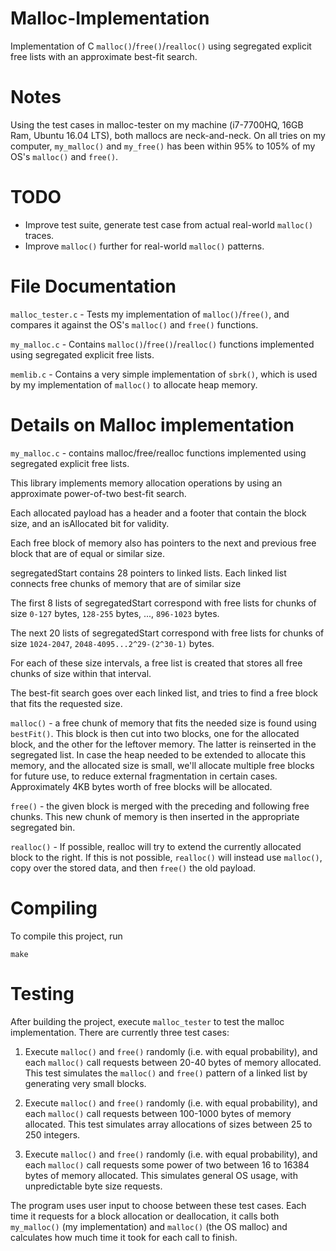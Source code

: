 # Malloc-Implementation
Implementation of C `malloc()`/`free()`/`realloc()` using segregated explicit free lists with an approximate best-fit search.

# Notes

Using the test cases in malloc-tester on my machine (i7-7700HQ, 16GB Ram, Ubuntu 16.04 LTS), both
mallocs are neck-and-neck. On all tries on my computer, `my_malloc()` and `my_free()` has been within 95% to 105% of my
OS's `malloc()` and `free()`.

# TODO

- Improve test suite, generate test case from actual real-world `malloc()` traces.
- Improve `malloc()` further for real-world `malloc()` patterns.

# File Documentation

`malloc_tester.c` - Tests my implementation of `malloc()`/`free()`, and compares it against the OS's `malloc()` and `free()` functions.

`my_malloc.c` - Contains `malloc()`/`free()`/`realloc()` functions implemented using segregated explicit free lists.

`memlib.c` - Contains a very simple implementation of `sbrk()`, which is used by my implementation of `malloc()` to allocate heap memory.

# Details on Malloc implementation
`my_malloc.c` - contains malloc/free/realloc functions implemented using segregated explicit free lists.

This library implements memory allocation operations by using an approximate power-of-two best-fit
search.

Each allocated payload has a header and a footer that contain the block size, and an isAllocated bit
for validity.

Each free block of memory also has pointers to the next and previous free block that are of equal or
similar size.

segregatedStart contains 28 pointers to linked lists. Each linked list connects free chunks of
memory that are of similar size

The first 8 lists of segregatedStart correspond with free lists for chunks of size `0-127` bytes,
`128-255` bytes, ..., `896-1023` bytes.

The next  20 lists of segregatedStart correspond with free lists for chunks of size `1024-2047`,
`2048-4095...2^29-(2^30-1)` bytes.

For each of these size intervals, a free list is created that stores all free chunks of size within
that interval.

The best-fit search goes over each linked list, and tries to find a free block that fits the
requested size.

`malloc()` - a free chunk of memory that fits the needed size is found using `bestFit()`. This block is
then cut into two blocks, one for the allocated block, and the other for the leftover memory. The
latter is reinserted in the segregated list. In case the heap needed to be extended to allocate this
memory, and the allocated size is small, we'll allocate multiple free blocks for future use, to
reduce external fragmentation in certain cases. Approximately 4KB bytes worth of free blocks will be
allocated.

`free()` - the given block is merged with the preceding and following free chunks. This new chunk of
memory is then inserted in the appropriate segregated bin.

`realloc()` - If possible, realloc will try to extend the currently allocated block to the right. If
this is not possible, `realloc()` will instead use `malloc()`, copy over the stored data, and then
`free()` the old payload.

# Compiling

To compile this project, run
```
make
```

# Testing

After building the project, execute `malloc_tester` to test the malloc implementation.
There are currently three test cases:

1. Execute `malloc()` and `free()` randomly (i.e. with equal probability), and each `malloc()` call
requests between 20-40 bytes of memory allocated. This test simulates the `malloc()` and `free()`
pattern of a linked list by generating very small blocks.

2. Execute `malloc()` and `free()` randomly (i.e. with equal probability), and each `malloc()` call
requests between 100-1000 bytes of memory allocated. This test simulates array allocations of sizes
between 25 to 250 integers.

3. Execute `malloc()` and `free()` randomly (i.e. with equal probability), and each `malloc()` call
requests some power of two between 16 to 16384 bytes of memory allocated. This simulates general OS
usage, with unpredictable byte size requests.

The program uses user input to choose between these test cases. Each time it requests for a block
allocation or deallocation, it calls both `my_malloc()` (my implementation) and `malloc()` (the OS
malloc) and calculates how much time it took for each call to finish.
